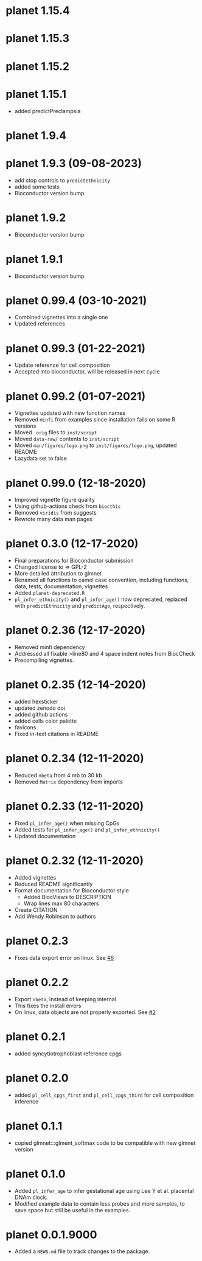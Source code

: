 # planet 1.15.4

# planet 1.15.3

# planet 1.15.2

# planet 1.15.1

* added predictPreclampsia 

# planet 1.9.4

# planet 1.9.3 (09-08-2023)

* add stop controls to `predictEthnicity`
* added some tests
* Bioconductor version bump

# planet 1.9.2

* Bioconductor version bump

# planet 1.9.1

* Bioconductor version bump

# planet 0.99.4 (03-10-2021)

* Combined vignettes into a single one
* Updated references

# planet 0.99.3 (01-22-2021)

* Update reference for cell composition
* Accepted into bioconductor, will be released in next cycle

# planet 0.99.2 (01-07-2021)

* Vignettes updated with new function names
* Removed `minfi` from examples since installation fails on some R versions
* Moved `.orig` files to `inst/script`
* Moved `data-raw/` contents to `inst/script` 
* Moved `man/figures/logo.png` to `inst/figures/logo.png`, updated README
* Lazydata set to false

# planet 0.99.0 (12-18-2020)

* Improved vignette figure quality
* Using github-actions check from `biocthis`
* Removed `viridis` from suggests
* Rewrote many data man pages

# planet 0.3.0 (12-17-2020)

* Final preparations for Bioconductor submission
* Changed license to => GPL-2
* More detailed attribution to glmnet
* Renamed all functions to camel case convention, including functions, data, 
tests, documentation, vignettes
* Added `planet-deprecated.R`
* `pl_infer_ethnicity()` and `pl_infer_age()` now deprecated, replaced with
`predictEthnicity` and `predictAge`, respectively.

# planet 0.2.36 (12-17-2020)

* Removed minfi dependency
* Addressed all fixable >line80 and 4 space indent notes from BiocCheck
* Precompiling vignettes.

# planet 0.2.35 (12-14-2020)

* added hexsticker
* updated zenodo doi
* added github actions
* added cells color palette
* favicons
* Fixed in-text citations in README

# planet 0.2.34 (12-11-2020)

* Reduced `nbeta` from 4 mb to 30 kb
* Removed `Matrix` dependency from imports

# planet 0.2.33 (12-11-2020)

* Fixed `pl_infer_age()` when missing CpGs
* Added tests for `pl_infer_age()` and `pl_infer_ethnicity()`
* Updated documentation

# planet 0.2.32 (12-11-2020)

* Added vignettes
* Reduced README significantly
* Format documentation for Bioconductor style
  * Added BiocViews to DESCRIPTION
  * Wrap lines max 80 characters
* Create CITATION
* Add Wendy Robinson to authors

# planet 0.2.3

* Fixes data export error on linux. See [#6](https://github.com/wvictor14/planet/pull/6#issuecomment-740147118)


# planet 0.2.2

* Export `nbeta`, instead of keeping internal
* This fixes the install errors
* On linux, data objects are not properly exported. See [#2](https://github.com/wvictor14/planet/issues/2)

# planet 0.2.1

* added syncytiotrophoblast reference cpgs

# planet 0.2.0

* added `pl_cell_cpgs_first` and `pl_cell_cpgs_third` for cell composition 
  inference

# planet 0.1.1

* copied glmnet:::glment_softmax code to be compatible with new glmnet version

# planet 0.1.0

* Added `pl_infer_age` to infer gestational age using Lee Y et al. placental DNAm clock.
* Modified example data to contain less probes and more samples, to save space but still be useful 
in the examples. 

# planet 0.0.1.9000

* Added a `NEWS.md` file to track changes to the package.
